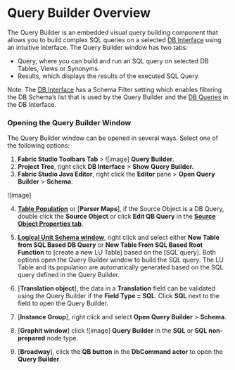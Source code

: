 # Query Builder Overview

The Query Builder is an embedded visual query building component that allows you to build complex SQL queries on a selected [DB Interface](/articles/05_DB_interfaces/01_interfaces_overview.md) using an intuitive interface. 
The Query Builder window has two tabs: 
* Query, where you can build and run an SQL query on selected DB Tables, Views or Synonyms.
* Results, which displays the results of the executed SQL Query. 

Note: 
The [DB Interface](/articles/05_DB_interfaces/04_creating_a_new_database_interface.md) has a Schema Filter setting which enables filtering the DB Schema’s list that is used by the Query Builder and the [DB Queries](/articles/07_table_population/01_table_population_overview.md) in the DB Interface.

### Opening the Query Builder Window
 The Query Builder window can be opened in several ways. Select one of the following options: 
1.	**Fabric Studio Toolbars Tab** > ![image] **Query Builder**.
2.	**Project Tree**, right click **DB Interface** > **Show Query Builder.**
3.	**Fabric Studio Java Editor**, right click the **Editor** pane > **Open Query Builder** > **Schema**.

![image]

4.	[**Table Population**](/articles/07_table_population/01_table_population_overview.md) or [**Parser Maps**], if the Source Object is a DB Query, double click the **Source Object** or click **Edit QB Query** in the [**Source Object Properties tab**](/articles/07_table_population/04_table_population_properties_tab.md).
5.	[**Logical Unit Schema window**](/articles/03_logical_units/03_LU_schema_window.md), right click and select either **New Table from SQL Based DB Query** or **New Table From SQL Based Root Function** to [create a new LU Table] based on the [SQL query]. Both options open the Query Builder window to build the SQL query.  The LU Table and its population are automatically generated based on the SQL query defined in the Query Builder.
6.	[**Translation object**], the data in a **Translation** field can be validated using the Query Builder if the **Field Type = SQL**. Click **SQL** next to the field to open the Query Builder.
7.	[**Instance Group**], right click and select **Open Query Builder** > **Schema**.
8.	[**Graphit window**] click ![image] **Query Builder** in the **SQL** or **SQL non-prepared** node type.

9.	[**Broadway**], click the **QB button** in the **DbCommand actor** to open the **Query Builder**.   
